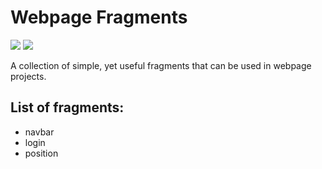 # Webpage Fragments

![](https://img.shields.io/badge/html5-%23E34F26.svg?style=for-the-badge&logo=html5&logoColor=white)
![](https://img.shields.io/badge/css3-%231572B6.svg?style=for-the-badge&logo=css3&logoColor=white)

A collection of simple, yet useful fragments that can be used in webpage projects.


## List of fragments:
- navbar
- login
- position
